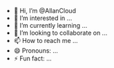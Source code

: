 - 👋 Hi, I’m @AllanCloud
- 👀 I’m interested in ...
- 🌱 I’m currently learning ...
- 💞️ I’m looking to collaborate on ...
- 📫 How to reach me ...
- 😄 Pronouns: ...
- ⚡ Fun fact: ...

<!---
AllanCloud/AllanCloud is a ✨ special ✨ repository because its `README.md` (this file) appears on your GitHub profile.
You can click the Preview link to take a look at your changes.
--->
